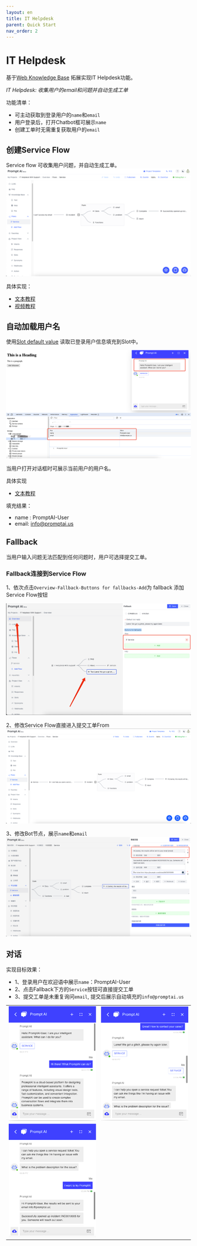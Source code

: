 ```yaml
---
layout: en
title: IT Helpdesk 
parent: Quick Start
nav_order: 2
---
```

# IT Helpdesk

基于[Web Knowledge Base](/docs/quick_start/knowledge_base/) 拓展实现IT Helpdesk功能。

*IT Helpdesk: 收集用户的email和问题并自动生成工单*

功能清单：
- 可主动获取到登录用户的`name`和`email`
- 用户登录后，打开Chatbot框可展示`name`
- 创建工单时无需重复获取用户的`email`

## 创建Service Flow
Service flow 可收集用户问题，并自动生成工单。
![img.png](/assets/images/quick_start/flow-01.png)

具体实现：
- [文本教程](/docs/tutorial/form/)
- [视频教程](/docs/example/form/)

## 自动加载用户名
使用[Slot default value](/docs/tutorial/slot_config/#default-value) 读取已登录用户信息填充到Slot中。

![fill-slot-06.png](/assets/images/quick_start/flow-02.png)

当用户打开对话框时可展示当前用户的用户名。

具体实现
- [文本教程](/docs/advance_control/fill_slots/)

填充结果：
- name : PromptAI-User
- email: info@promptai.us

## Fallback
当用户输入问题无法匹配到任何问题时，用户可选择提交工单。

### Fallback连接到Service Flow
1、依次点击`Overview-Fallback-Buttons for fallbacks-Add`为 fallback 添加Service Flow按钮

![img.png](/assets/images/quick_start/flow-03.png)

2、修改Service Flow直接进入提交工单From
![img_1.png](/assets/images/quick_start/flow-04.png)

3、修改Bot节点，展示`name`和`email`
![img.png](/assets/images/quick_start/flow-05.png)

## 对话
实现目标效果：
- 1、登录用户在欢迎语中展示`name`：PromptAI-User
- 2、点击Fallback下方的`Service`按钮可直接提交工单
- 3、提交工单是未重复询问`email`, 提交后展示自动填充的`info@promptai.us`

<table>
  <tr>
    <td><img src="/assets/images/quick_start/flow-06.png" alt=""></td>
    <td><img src="/assets/images/quick_start/flow-07.png" alt=""></td>
  </tr>
  <tr>
     <td><img src="/assets/images/quick_start/flow-08.png" alt=""></td>
  </tr>
</table>